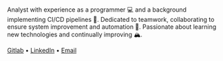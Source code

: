 Analyst with experience as a programmer 💻 and a background implementing CI/CD pipelines 🔄. Dedicated to teamwork, collaborating to ensure system improvement and automation 🔧. Passionate about learning new technologies and continually improving 🏔️.   

[Gitlab](https://gitlab.com/vicente-astorga) •
[LinkedIn](https://www.linkedin.com/in/vicente-astorga/) •
[Email](https://github.com/vicente-astorga#:~:text=vicente.astorga.dev%40gmail.com)
